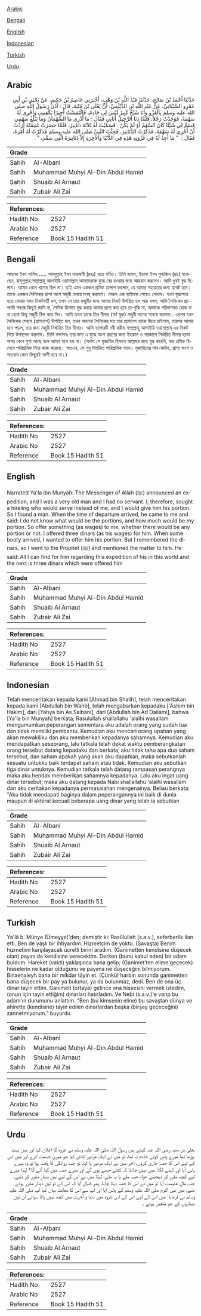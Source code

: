 [Arabic](#arabic)

[Bengali](#bengali)

[English](#english)

[Indonesian](#indonesian)

[Turkish](#turkish)

[Urdu](#urdu)

## Arabic


<div dir="rtl" lang="ar" style={{fontSize:'larger',backgroundColor:'#f8f9fa',padding:20}}>
حَدَّثَنَا أَحْمَدُ بْنُ صَالِحٍ، حَدَّثَنَا عَبْدُ اللَّهِ بْنُ وَهْبٍ، أَخْبَرَنِي عَاصِمُ بْنُ حَكِيمٍ، عَنْ يَحْيَى بْنِ أَبِي عَمْرٍو السَّيْبَانِيِّ، عَنْ عَبْدِ اللَّهِ بْنِ الدَّيْلَمِيِّ، أَنَّ يَعْلَى بْنَ مُنْيَةَ، قَالَ ‏:‏ آذَنَ رَسُولُ اللَّهِ صلى الله عليه وسلم بِالْغَزْوِ وَأَنَا شَيْخٌ كَبِيرٌ لَيْسَ لِي خَادِمٌ، فَالْتَمَسْتُ أَجِيرًا يَكْفِينِي وَأُجْرِي لَهُ سَهْمَهُ، فَوَجَدْتُ رَجُلاً، فَلَمَّا دَنَا الرَّحِيلُ أَتَانِي فَقَالَ ‏:‏ مَا أَدْرِي مَا السُّهْمَانُ وَمَا يَبْلُغُ سَهْمِي فَسَمِّ لِي شَيْئًا كَانَ السَّهْمُ أَوْ لَمْ يَكُنْ ‏.‏ فَسَمَّيْتُ لَهُ ثَلاَثَةَ دَنَانِيرَ، فَلَمَّا حَضَرَتْ غَنِيمَتُهُ أَرَدْتُ أَنْ أُجْرِيَ لَهُ سَهْمَهُ، فَذَكَرْتُ الدَّنَانِيرَ، فَجِئْتُ النَّبِيَّ صلى الله عليه وسلم فَذَكَرْتُ لَهُ أَمْرَهُ، فَقَالَ ‏:‏ ‏ "‏ مَا أَجِدُ لَهُ فِي غَزْوَتِهِ هَذِهِ فِي الدُّنْيَا وَالآخِرَةِ إِلاَّ دَنَانِيرَهُ الَّتِي سَمَّى ‏"‏ ‏.‏
</div>
<div style={{backgroundColor:'#f8f9fa',padding:20, marginBottom: 10}}><table> <thead> <tr> <th>Grade</th> <th></th> </tr> </thead> <tbody> <tr><td>Sahih</td><td>Al-Albani</td></tr><tr><td>Sahih</td><td>Muhammad Muhyi Al-Din Abdul Hamid</td></tr><tr><td>Sahih</td><td>Shuaib Al Arnaut</td></tr><tr><td>Sahih</td><td>Zubair Ali Zai</td></tr></tbody></table><table> <thead> <tr> <th>References:</th> <th></th> </tr> </thead> <tbody><tr><td>Hadith No</td><td>2527</td></tr><tr><td>Arabic No</td><td>2527</td></tr><tr><td>Reference</td><td>Book 15 Hadith 51</td></tr></tbody></table></div>

## Bengali


<div dir="ltr" lang="bn" style={{fontSize:'larger',backgroundColor:'#f8f9fa',padding:20}}>
আহমদ ইবন সালিহ ..... আবদুল্লাহ্ ইবন দায়লামী (রহঃ) হতে বর্ণিত। তিনি বলেন, ইয়ালা ইবন মুনাব্বিব (রাঃ) বলেছেন, রাসূলুল্লাহ সাল্লাল্লাহু আলাইহি ওয়াসাল্লাম আমাদেরকে যুদ্ধে বের হওয়ার জন্য আহবান করলেন। আমি খুবই বৃদ্ধ ছিলাম। আমার কোন খাদেম ছিল না। তাই এমন একজন শ্রমিক তালাশ করলাম, যে আমার সহায়তার জন্য যথেষ্ট হবে। তাকে একজন সৈনিকের প্রাপ্য অংশ মজুরী দেয়ার মনস্থ করলাম। সেরূপ এক ব্যক্তিকে পেয়েও গেলাম। যখন যুদ্ধক্ষেত্র হতে ফেরার সময় নিকটবর্তী হল, তখন সে তার মজুরীর জন্য আমার নিকট উপস্থিত হল আর বলল, আমি সৈনিকের প্রাপ্যাদি সম্বন্ধে কিছুই জানি না, সৈনিক হিসাবে যুদ্ধ করায় আমার প্রাপ্য কত হবে তা-বুঝি না, আমাকে পরিমাণমত হোক বা না হোক কিছু মজুরী ঠিক করে দিন। আমি তখন তাকে তিন দীনার (স্বর্ণ মুদ্রা) মজুরী দানের সাব্যস্ত করলাম। এরপর যখন সৈনিকের সেহাম (প্রাপ্যাংশ) উপস্থিত হল, তখন অন্যান্য সৈনিকের মত তার প্রাপ্যাংশ তাকে দিতে চাইলাম, তারপর আমার মনে পড়ল, তার জন্য মজুরী নির্ধারিত তিন দীনার। আমি ব্যাপারটি নবী করীম সাল্লাল্লাহু আলাইহি ওয়াসাল্লাম এর নিকট গিয়ে উপস্থাপন করলাম। তিনি বললেনঃ তার জন্য এ যুদ্ধে অংশ গ্রহণের জন্য ইহকাল ও পরকালে নির্ধারিত দীনার ছাড়া অপর কোন পুণ্য আছে বলে আমার মনে হয় না। (অর্থাৎ সে মুজাহিদ হিসাবে আল্লাহর রাহে যুদ্ধ করেনি, বরং শ্রমিক হিসেবে পারিশ্রমিক নিয়ে কাজ করেছে। অতএব, সে শুধু নির্ধারিত পারিশ্রমিক পাবে। মুজাহিদের মান-মর্যাদা, প্রাপ্য অংশ ও সাওয়াব কোন কিছুরই ভাগী হবে না।)
</div>
<div style={{backgroundColor:'#f8f9fa',padding:20, marginBottom: 10}}><table> <thead> <tr> <th>Grade</th> <th></th> </tr> </thead> <tbody> <tr><td>Sahih</td><td>Al-Albani</td></tr><tr><td>Sahih</td><td>Muhammad Muhyi Al-Din Abdul Hamid</td></tr><tr><td>Sahih</td><td>Shuaib Al Arnaut</td></tr><tr><td>Sahih</td><td>Zubair Ali Zai</td></tr></tbody></table><table> <thead> <tr> <th>References:</th> <th></th> </tr> </thead> <tbody><tr><td>Hadith No</td><td>2527</td></tr><tr><td>Arabic No</td><td>2527</td></tr><tr><td>Reference</td><td>Book 15 Hadith 51</td></tr></tbody></table></div>

## English


<div dir="ltr" lang="en" style={{fontSize:'larger',backgroundColor:'#f8f9fa',padding:20}}>
Narrated Ya'la ibn Munyah: The Messenger of Allah (ﷺ) announced an expedition, and I was a very old man and I had no servant. I, therefore, sought a hireling who would serve instead of me, and I would give him his portion. So I found a man. When the time of departure arrived, he came to me and said: I do not know what would be the portions, and how much would be my portion. So offer something (as wages) to me, whether there would be any portion or not. I offered three dinars (as his wages) for him. When some booty arrived, I wanted to offer him his portion. But I remembered the dinars, so I went to the Prophet (ﷺ) and mentioned the matter to him. He said: All I can find for him regarding this expedition of his in this world and the next is three dinars which were offered him
</div>
<div style={{backgroundColor:'#f8f9fa',padding:20, marginBottom: 10}}><table> <thead> <tr> <th>Grade</th> <th></th> </tr> </thead> <tbody> <tr><td>Sahih</td><td>Al-Albani</td></tr><tr><td>Sahih</td><td>Muhammad Muhyi Al-Din Abdul Hamid</td></tr><tr><td>Sahih</td><td>Shuaib Al Arnaut</td></tr><tr><td>Sahih</td><td>Zubair Ali Zai</td></tr></tbody></table><table> <thead> <tr> <th>References:</th> <th></th> </tr> </thead> <tbody><tr><td>Hadith No</td><td>2527</td></tr><tr><td>Arabic No</td><td>2527</td></tr><tr><td>Reference</td><td>Book 15 Hadith 51</td></tr></tbody></table></div>

## Indonesian


<div dir="ltr" lang="id" style={{fontSize:'larger',backgroundColor:'#f8f9fa',padding:20}}>
Telah menceritakan kepada kami [Ahmad bin Shalih], telah menceritakan kepada kami [Abdullah bin Wahb], telah mengabarkan kepadaku ['Ashim bin Hakim], dari [Yahya bin As Saibani], dari [Abdullah bin Ad Dailami], bahwa [Ya'la bin Munyah] berkata; Rasulullah shallallahu 'alaihi wasallam mengumumkan peperangan sementara aku adalah orang yang sudah tua dan tidak memiliki pembantu. Kemudian aku mencari orang upahan yang akan mewakiliku dan aku memberikan kepadanya sahamnya. Kemudian aku mendapatkan seseorang, lalu tatkala telah dekat waktu pemberangkatan orang tersebut datang kepadaku dan berkata; aku tidak tahu apa dua saham tersebut, dan saham apakah yang akan aku dapatkan, maka sebutkanlah sesuatu untukku baik terdapat saham atau tidak. Kemudian aku sebutkan tiga dinar untuknya. Kemudian tatkala telah datang rampasan perangnya maka aku hendak memberikan sahamnya kepadanya. Lalu aku ingat uang dinar tersebut, maka aku datang kepada Nabi shallallahu 'alaihi wasallam dan aku ceritakan kepadanya permasalahan mengenainya. Beliau berkata: "Aku tidak mendapati baginya dalam peperangannya ini baik di dunia maupun di akhirat kecuali beberapa uang dinar yang telah ia sebutkan
</div>
<div style={{backgroundColor:'#f8f9fa',padding:20, marginBottom: 10}}><table> <thead> <tr> <th>Grade</th> <th></th> </tr> </thead> <tbody> <tr><td>Sahih</td><td>Al-Albani</td></tr><tr><td>Sahih</td><td>Muhammad Muhyi Al-Din Abdul Hamid</td></tr><tr><td>Sahih</td><td>Shuaib Al Arnaut</td></tr><tr><td>Sahih</td><td>Zubair Ali Zai</td></tr></tbody></table><table> <thead> <tr> <th>References:</th> <th></th> </tr> </thead> <tbody><tr><td>Hadith No</td><td>2527</td></tr><tr><td>Arabic No</td><td>2527</td></tr><tr><td>Reference</td><td>Book 15 Hadith 51</td></tr></tbody></table></div>

## Turkish


<div dir="ltr" lang="tr" style={{fontSize:'larger',backgroundColor:'#f8f9fa',padding:20}}>
Ya'lâ b. Münye (Ümeyye)'den; demiştir ki: Rasûlullah (s.a.v.), seferberlik ilan etti. Ben de yaşlı bir ihtiyardım. Hizmetçim de yoktu. (Savaşta) Benim hizmetimi karşılayacak ücretli birini aradım. (Ganimetten kendisine düşecek olan) payını da kendisine verecektim. Derken (bunu kabul eden) bir adam buldum. Hareket (vakti) yaklaşınca bana gelip; (Ganimet'ten elime geçecek) hisselerin ne kadar olduğunu ve payıma ne düşeceğini bilmiyorum. Binaenaleyh bana bir mikdar tâyin et. (Çünkü) harbin sonunda ganimetten bana düşecek bir pay ya bulunur, ya da bulunmaz, dedi. Ben de ona üç dinar tayin ettim. Ganimeti (ortaya) gelince ona hissesini vermek istedim, (onun için tayin ettiğim) dinarları hatırladım. Ve Nebi (s.a.v.)'e varıp bu adam'ın durumunu anlattım. "Ben (bu kimsenin eline) bu savaştan dünya ve ahirette (kendisine) tayin edilen dinarlardan başka (birşey geçeceğini) zannetmiyorum." buyurdu
</div>
<div style={{backgroundColor:'#f8f9fa',padding:20, marginBottom: 10}}><table> <thead> <tr> <th>Grade</th> <th></th> </tr> </thead> <tbody> <tr><td>Sahih</td><td>Al-Albani</td></tr><tr><td>Sahih</td><td>Muhammad Muhyi Al-Din Abdul Hamid</td></tr><tr><td>Sahih</td><td>Shuaib Al Arnaut</td></tr><tr><td>Sahih</td><td>Zubair Ali Zai</td></tr></tbody></table><table> <thead> <tr> <th>References:</th> <th></th> </tr> </thead> <tbody><tr><td>Hadith No</td><td>2527</td></tr><tr><td>Arabic No</td><td>2527</td></tr><tr><td>Reference</td><td>Book 15 Hadith 51</td></tr></tbody></table></div>

## Urdu


<div dir="rtl" lang="ur" style={{fontSize:'larger',backgroundColor:'#f8f9fa',padding:20}}>
یعلیٰ بن منیہ رضی اللہ عنہ کہتے ہیں رسول اللہ صلی اللہ علیہ وسلم نے غزوہ کا اعلان کیا اور میں بہت بوڑھا تھا میرے پاس کوئی خادم نہ تھا، تو میں نے ایک مزدور تلاش کیا جو میری خدمت کرے اور میں اس کے لیے اس کا حصہ جاری کروں، آخر میں نے ایک مزدور پا لیا، تو جب روانگی کا وقت ہوا تو وہ میرے پاس آیا اور کہنے لگا: میں نہیں جانتا کہ کتنے حصے ہوں گے اور میرے حصہ میں کیا آئے گا؟ لہٰذا میرے لیے کچھ مقرر کر دیجئیے خواہ حصہ ملے یا نہ ملے، لہٰذا میں نے اس کے لیے تین دینار مقرر کر دئیے، جب مال غنیمت آیا تو میں نے اس کا حصہ دینا چاہا، پھر خیال آیا کہ اس کے تو تین دینار مقرر ہوئے تھے، میں نبی اکرم صلی اللہ علیہ وسلم کے پاس آیا اور آپ سے اس کا معاملہ بیان کیا آپ صلی اللہ علیہ وسلم نے فرمایا: میں اس کے لیے اس کے اس غزوہ میں دنیا و آخرت میں کچھ نہیں پاتا سوائے ان تین دیناروں کے جو متعین ہوئے ۔
</div>
<div style={{backgroundColor:'#f8f9fa',padding:20, marginBottom: 10}}><table> <thead> <tr> <th>Grade</th> <th></th> </tr> </thead> <tbody> <tr><td>Sahih</td><td>Al-Albani</td></tr><tr><td>Sahih</td><td>Muhammad Muhyi Al-Din Abdul Hamid</td></tr><tr><td>Sahih</td><td>Shuaib Al Arnaut</td></tr><tr><td>Sahih</td><td>Zubair Ali Zai</td></tr></tbody></table><table> <thead> <tr> <th>References:</th> <th></th> </tr> </thead> <tbody><tr><td>Hadith No</td><td>2527</td></tr><tr><td>Arabic No</td><td>2527</td></tr><tr><td>Reference</td><td>Book 15 Hadith 51</td></tr></tbody></table></div>